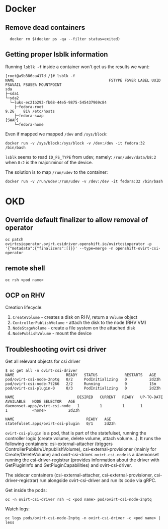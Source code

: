 # Docker

## Remove dead containers
```
  docker rm $(docker ps -qa --filter status=exited)
```
## Getting proper lsblk information

Running `lsblk -f` inside a container won't get us the results we want:
```
[root@a9b386ca417d /]# lsblk -f
NAME                                          FSTYPE FSVER LABEL UUID FSAVAIL FSUSE% MOUNTPOINT
sda
├─sda1
└─sda2
  └─luks-ec21b293-fb68-44e5-9875-545437969c84
    ├─fedora-root                                                        9.2G    81% /etc/hosts
    ├─fedora-swap                                                                    [SWAP]
    └─fedora-home
```

Even if mapped we mapped `/dev` and `/sys/block`:
```
docker run -v /sys/block:/sys/block -v /dev:/dev -it fedora:32 /bin/bash
```

`lsblk` seems to read `ID_FS_TYPE` from udev, namely: `/run/udev/data/b8:2` when `8:2` is the major:minor
of the device.

The solution is to map `/run/udev` to the container:
```
docker run -v /run/udev:/run/udev -v /dev:/dev -it fedora:32 /bin/bash
```

# OKD

## Override default finalizer to allow removal of operator
```
oc patch ovirtcsioperator.ovirt.csidriver.openshift.io/ovirtcsioperator -p '{"metadata":{"finalizers":[]}}' --type=merge -n openshift-ovirt-csi-operator
```

## remote shell
```
oc rsh <pod name>
```

## OCP on RHV

Creation lifecycle:
1. `CreateVolume` - creates a disk on RHV, return a `Volume` object
2. `ControllerPublishVolume` - attach the disk to the node (RHV VM)
3. `NodeStageVolume` - create a file system on the attached disk
4. `NodePublishVolume` - mount the device

## Troubleshooting ovirt csi driver

Get all relevant objects for csi driver
```
$ oc get all -n ovirt-csi-driver
NAME                       READY   STATUS            RESTARTS   AGE
pod/ovirt-csi-node-2nptq   0/2     PodInitializing   0          2d23h
pod/ovirt-csi-node-7t266   2/2     Running           0          15m
pod/ovirt-csi-plugin-0     0/3     PodInitializing   0          2d23h

NAME                            DESIRED   CURRENT   READY   UP-TO-DATE   AVAILABLE   NODE SELECTOR   AGE
daemonset.apps/ovirt-csi-node   1         1         1       1            1           <none>          2d23h

NAME                                READY   AGE
statefulset.apps/ovirt-csi-plugin   0/1     2d23h
```

`ovirt-csi-plugin` is a pod, that is part of the statefulset, running the controller logic (create volume, delete volume, attach volume...).
It runs the following containers: csi-external-attacher (triggers ControllerPublish/UnpublishVolume), csi-external-provisioner (mainly for Create/DeleteVolume) and ovirt-csi-driver.
`ovirt-csi-node` is a daemonset running the csi-driver-registrar (provides information about the driver with GetPluginInfo and GetPluginCapabilities) and ovirt-csi-driver.

The sidecar containers (csi-external-attacher, csi-external-provisioner, csi-driver-registrar) run alongside ovirt-csi-driver and run its code via gRPC.

Get inside the pods:
```
oc -n ovirt-csi-driver rsh -c <pod name> pod/ovirt-csi-node-2nptq
```

Watch logs:
```
oc logs pods/ovirt-csi-node-2nptq -n ovirt-csi-driver -c <pod name> | less
```

